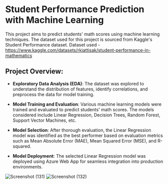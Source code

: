 # Student Performance Prediction with Machine Learning

This project aims to predict students' math scores using machine learning techniques. The dataset used for this project is sourced from Kaggle's Student Performance dataset.
Dataset used - https://www.kaggle.com/datasets/rkiattisak/student-performance-in-mathematics

## Project Overview:

- **Exploratory Data Analysis (EDA)**: The dataset was explored to understand the distribution of features, identify correlations, and preprocess the data for model training.

- **Model Training and Evaluation**: Various machine learning models were trained and evaluated to predict students' math scores. The models considered include Linear Regression, Decision Trees, Random Forest, Support Vector Machines, etc.

- **Model Selection**: After thorough evaluation, the Linear Regression model was identified as the best performer based on evaluation metrics such as Mean Absolute Error (MAE), Mean Squared Error (MSE), and R-squared.

- **Model Deployment**: The selected Linear Regression model was deployed using Azure Web App for seamless integration into production environments.



![Screenshot (131)](https://github.com/kasun98/data_science_proj/assets/63708260/9bf515e8-1683-4735-8c90-7e997364bbb1)
![Screenshot (132)](https://github.com/kasun98/data_science_proj/assets/63708260/bc5815f2-b74d-4175-a5df-9cd0e3ae66b7)
